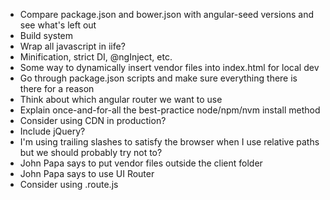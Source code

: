 * Compare package.json and bower.json with angular-seed versions and see what's left out
* Build system
* Wrap all javascript in iife?
* Minification, strict DI, @ngInject, etc.
* Some way to dynamically insert vendor files into index.html for local dev
* Go through package.json scripts and make sure everything there is there for a reason
* Think about which angular router we want to use
* Explain once-and-for-all the best-practice node/npm/nvm install method
* Consider using CDN in production?
* Include jQuery?
* I'm using trailing slashes to satisfy the browser when I use relative paths but we should probably try not to?
* John Papa says to put vendor files outside the client folder
* John Papa says to use UI Router
* Consider using .route.js